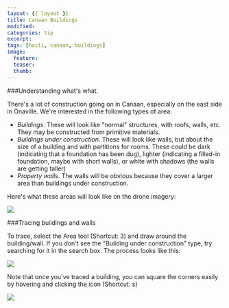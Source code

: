 ```yaml
---
layout: {{ layout }}
title: Canaan Buildings  
modified:
categories: tip
excerpt:
tags: [haiti, canaan, buildings]
image:
  feature:
  teaser:
  thumb:
---
```


###Understanding what's what.

There's a lot of construction going on in Canaan, especially on the east side in Onaville. We're interested in the following types of area:

- *Buildings*. These will look like "normal" structures, with roofs, walls, etc. They may be constructed from primitive materials.
- *Buildings under construction*. These will look like walls, but about the size of a building and with partitions for rooms. These could be dark (indicating that a foundation has been dug), lighter (indicating a filled-in foundation, maybe with short walls), or white with shadows (the walls are getting taller)
- *Property walls*. The walls will be obvious because they cover a larger area than buildings under construction.

Here's what these areas will look like on the drone imagery:

![](https://cloud.githubusercontent.com/assets/9657971/6358094/324d4c5a-bc37-11e4-808a-47a0fdb59700.png)

###Tracing buildings and walls

To trace, select the Area tool (Shortcut: 3) and draw around the building/wall. If you don't see the "Building under construction" type, try searching for it in the search box. The process looks like this:

![](https://cloud.githubusercontent.com/assets/9657971/6359769/5e94f216-bc43-11e4-8bf3-11fa9306acae.gif)

Note that once you've traced a building, you can square the corners easily by hovering and clicking the icon (Shortcut: s)

![](https://cloud.githubusercontent.com/assets/9657971/6359733/31396b30-bc43-11e4-8780-c661dfc96d7c.png)

